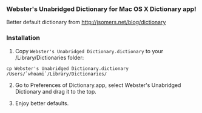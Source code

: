 ### Webster's Unabridged Dictionary for Mac OS X Dictionary app!

Better default dictionary from http://jsomers.net/blog/dictionary

### Installation

1. Copy `Webster's Unabridged Dictionary.dictionary` to your /Library/Dictionaries folder:

```
cp Webster's Unabridged Dictionary.dictionary /Users/`whoami`/Library/Dictionaries/
```

2. Go to Preferences of Dictionary.app, select Webster's Unabridged Dictionary and drag it to the top.

3. Enjoy better defaults.
